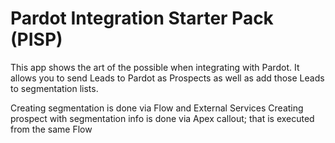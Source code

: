 # Pardot Integration Starter Pack (PISP)

This app shows the art of the possible when integrating with Pardot. It allows you to send Leads to Pardot as Prospects as well as add those Leads to segmentation lists.

Creating segmentation is done via Flow and External Services
Creating prospect with segmentation info is done via Apex callout; that is executed from the same Flow

